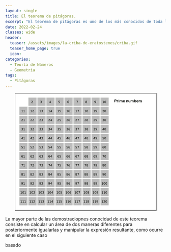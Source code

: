 ```yaml
---
layout: single
title: El teorema de pitágoras.
excerpt: "El teorema de pitágoras es uno de los más conocidos de toda la matemática, además tiene una gran cantidad de pruebas, hoy veremos dos de ellas, una de ellas propuesta por un presidente de los EE.UU."
date: 2022-02-24 
classes: wide
header:
  teaser: /assets/images/la-criba-de-eratostenes/criba.gif
  teaser_home_page: true
  icon: 
categories:
  - Teoría de Números
  - Geometría
tags:  
  - Pitágoras
---
```


<center> <img src="/assets/images/la-criba-de-eratostenes/criba.gif" weidth="30%" heigth="30%"> </center>

La mayor parte de las demostraciopnes conocidad de este teorema consiste en calcular un área de dos maneras diferentes para posteriormente igualarlas y manipular la expresión resultante, como ocurre en el siguiente caso

basado
